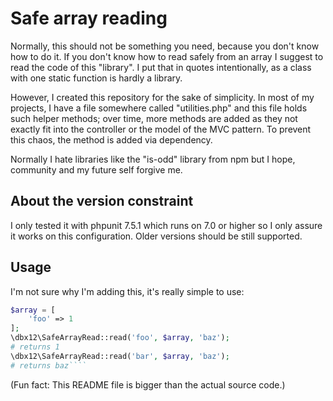 # Safe array reading

Normally, this should not be something you need, because you don't know how to do it. If you don't know how to read
safely from an array I suggest to read the code of this "library". I put that in quotes intentionally, as a class with
one static function is hardly a library.

However, I created this repository for the sake of simplicity. In most of my projects, I have a file somewhere called
"utilities.php" and this file holds such helper methods; over time, more methods are added as they not exactly fit into
the controller or the model of the MVC pattern. To prevent this chaos, the method is added via dependency.

Normally I hate libraries like the "is-odd" library from npm but I hope, community and my future self forgive me.

## About the version constraint
I only tested it with phpunit 7.5.1 which runs on 7.0 or higher so I only assure it works on this configuration.
Older versions should be still supported.

## Usage
I'm not sure why I'm adding this, it's really simple to use:


```php
$array = [
    'foo' => 1
];
\dbx12\SafeArrayRead::read('foo', $array, 'baz');
# returns 1
\dbx12\SafeArrayRead::read('bar', $array, 'baz');
# returns baz````
```

(Fun fact: This README file is bigger than the actual source code.)